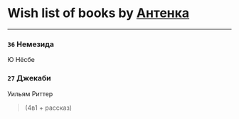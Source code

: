 # Wish list of books by [Антенка](https://plus.google.com/u/0/118158645037334943900/)
---

### `36` Немезида
Ю Нёсбе

### `27` Джекаби
Уильям Риттер
> (4в1 + рассказ)

